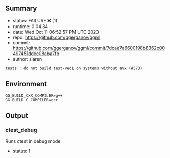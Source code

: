 ## Summary

- status:  FAILURE ❌ (1)
- runtime: 0:04.34
- date:    Wed Oct 11 06:52:57 PM UTC 2023
- repo:    https://github.com/ggerganov/ggml
- commit:  https://github.com/ggerganov/ggml/commit/7dcae7a6600198b8362c00497451ddee08aba7fb
- author:  slaren
```
tests : do not build test-vec1 on systems without avx (#573)
```

## Environment

```
GG_BUILD_CXX_COMPILER=g++
GG_BUILD_C_COMPILER=gcc
```

## Output

### ctest_debug

Runs ctest in debug mode
- status: 1
```

```


